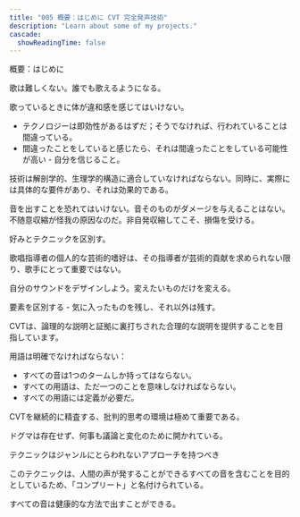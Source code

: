 ```yaml
---
title: "005 概要：はじめに CVT 完全発声技術"
description: "Learn about some of my projects."
cascade:
  showReadingTime: false
---
```


概要：はじめに

歌は難しくない。誰でも歌えるようになる。

歌っているときに体が違和感を感じてはいけない。

* テクノロジーは即効性があるはずだ；そうでなければ、行われていることは間違っている。
* 間違ったことをしていると感じたら、それは間違ったことをしている可能性が高い - 自分を信じること。

技術は解剖学的、生理学的構造に適合していなければならない。同時に、実際には具体的な要件があり、それは効果的である。

音を出すことを恐れてはいけない。音そのものがダメージを与えることはない。不随意収縮が怪我の原因なのだ。非自発収縮してこそ、損傷を受ける。

好みとテクニックを区別す。

歌唱指導者の個人的な芸術的嗜好は、その指導者が芸術的貢献を求められない限り、歌手にとって重要ではない。

自分のサウンドをデザインしよう。変えたいものだけを変える。

要素を区別する - 気に入ったものを残し、それ以外は残す。

CVTは、論理的な説明と証拠に裏打ちされた合理的な説明を提供することを目指しています。

用語は明確でなければならない：

* すべての音は1つのタームしか持ってはならない。
* すべての用語は、ただ一つのことを意味しなければならない。
* すべての用語には定義が必要だ。

CVTを継続的に精査する、批判的思考の環境は極めて重要である。

ドグマは存在せず、何事も議論と変化のために開かれている。

テクニックはジャンルにとらわれないアプローチを持つべき

このテクニックは、人間の声が発することができるすべての音を含むことを目的としているため、「コンプリート」と名付けられている。

すべての音は健康的な方法で出すことができる。
